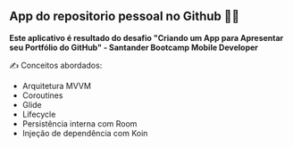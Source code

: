 ## App do repositorio pessoal no Github :woman_technologist:
**Este aplicativo é resultado do desafio "Criando um App para Apresentar seu Portfólio do GitHub" - Santander Bootcamp Mobile Developer**

:writing_hand: Conceitos abordados:
* Arquitetura MVVM
* Coroutines
* Glide
* Lifecycle
* Persistência interna com Room
* Injeção de dependência com Koin


